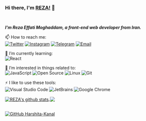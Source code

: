 	
### Hi there, I'm [REZA!](https://effati78.github.io) 👋
<br />
	
*__I'm Reza Effati Moghaddam, a front-end web developer from Iran.__*

📫 How to reach me:<br>
[![Twitter](https://img.shields.io/badge/-Twitter-ffc700?style=flat-square&logo=Twitter&logoColor=444)](https://twitter.com/effati78)
[![Instagram](https://img.shields.io/badge/-Instagram-ffc700?style=flat-square&logo=Instagram&logoColor=444)](https://Instagram.com/effati78)
[![Telegram](https://img.shields.io/badge/-Telegram-ffc700?style=flat-square&logo=Telegram&logoColor=444)](https://t.me/effati78)
[![Email](https://img.shields.io/badge/-Email-ffc700?style=flat-square&logo=Gmail&logoColor=444)](mailto:effati78@pm.me)


🌱 I’m currently learning:<br>
![React](https://img.shields.io/badge/-React-61dafb?style=flat-square&logo=React&logoColor=20232a)


🎉 I’m interested in things related to:<br>
![JavaScript](https://img.shields.io/badge/-JavaScript-34495e?style=flat-square&logo=javascript&logoColor=fff)
![Open Source](https://img.shields.io/badge/-Open%20Source-34495e?style=flat-square&logo=Open%20Source%20Initiative&logoColor=fff)
![Linux](https://img.shields.io/badge/-Linux-34495e?style=flat-square&logo=Linux&logoColor=fff)
![Git](https://img.shields.io/badge/-Git-34495e?style=flat-square&logo=Git&logoColor=fff)

⚡ I like to use these  tools:<br>
![Visual Studio Code](https://img.shields.io/badge/-Visual%20Studio%20Code-34495e?style=flat-square&logo=Visual%20Studio%20Code&logoColor=fff)
![JetBrains](https://img.shields.io/badge/-JetBrains-34495e?style=flat-square&logo=JetBrains&logoColor=fff)
![Google Chrome](https://img.shields.io/badge/-Google%20Chrome-34495e?style=flat-square&logo=Google%20Chrome&logoColor=fff)

<a href="https://github.com/effati78">
  <img align="center" src="https://github-readme-stats.anuraghazra1.vercel.app/api?username=effati78&count_private=true&hide=issues,contributedTo&show_icons=true&include_all_commits=true&theme=gruvbox" alt="REZA's github stats" />
</a>
<a href="https://github.com/effati78">
  <img align="center" src="https://github-readme-stats.anuraghazra1.vercel.app/api/top-langs/?username=effati78&layout=compact&theme=gruvbox" />
</a>

<br />
<br />

[![GitHub Harshita-Kanal](https://img.shields.io/github/followers/effati78?label=follow&style=social)](https://github.com/effati78)
